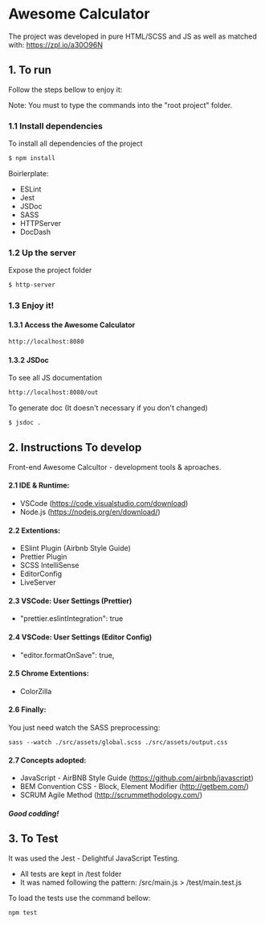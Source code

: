 # Awesome Calculator

The project was developed in pure HTML/SCSS and JS as well as matched with: https://zpl.io/a30O96N

## 1. To run

Follow the steps bellow to enjoy it:

Note: You must to type the commands into the "root project" folder.

### 1.1 Install dependencies

To install all dependencies of the project

```bash
$ npm install
```

Boirlerplate:

-   ESLint
-   Jest
-   JSDoc
-   SASS
-   HTTPServer
-   DocDash

### 1.2 Up the server

Expose the project folder

```bash
$ http-server
```

### 1.3 Enjoy it!

#### 1.3.1 Access the Awesome Calculator

```bash
http://localhost:8080
```

#### 1.3.2 JSDoc

To see all JS documentation

```bash
http://localhost:8080/out
```

To generate doc (It doesn't necessary if you don't changed)

```bash
$ jsdoc .
```

## 2. Instructions To develop

Front-end Awesome Calcultor - development tools & aproaches.

#### 2.1 IDE & Runtime:

-   VSCode (https://code.visualstudio.com/download)
-   Node.js (https://nodejs.org/en/download/)

#### 2.2 Extentions:

-   ESlint Plugin (Airbnb Style Guide)
-   Prettier Plugin
-   SCSS IntelliSense
-   EditorConfig
-   LiveServer

#### 2.3 VSCode: User Settings (Prettier)

-   "prettier.eslintIntegration": true

#### 2.4 VSCode: User Settings (Editor Config)

-   "editor.formatOnSave": true,

#### 2.5 Chrome Extentions:

-   ColorZilla

#### 2.6 Finally:

You just need watch the SASS preprocessing:

```
sass --watch ./src/assets/global.scss ./src/assets/output.css
```

#### 2.7 Concepts adopted:

-   JavaScript - AirBNB Style Guide (https://github.com/airbnb/javascript)
-   BEM Convention CSS - Block, Element Modifier (http://getbem.com/)
-   SCRUM Agile Method (http://scrummethodology.com/)

##### Good codding!

## 3. To Test

It was used the Jest - Delightful JavaScript Testing.

-   All tests are kept in /test folder
-   It was named following the pattern: /src/main.js > /test/main.test.js

To load the tests use the command bellow:

```
npm test
```

